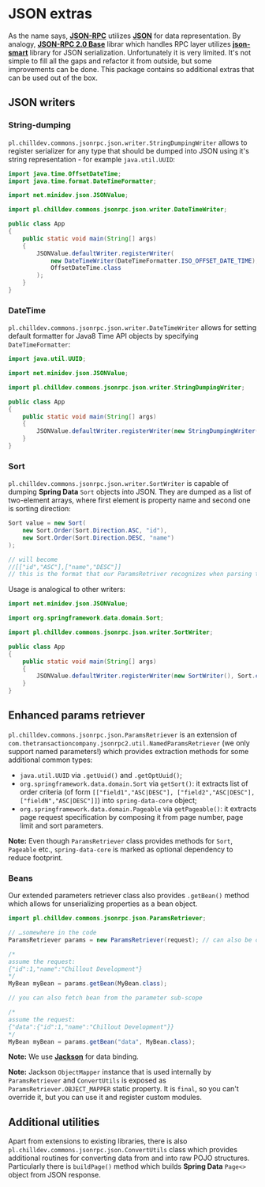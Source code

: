 <!---
# This file is part of the ChillDev-Commons.
#
# @license http://mit-license.org/ The MIT license
# @copyright 2015 © by Rafał Wrzeszcz - Wrzasq.pl.
-->

# JSON extras

As the name says, [**JSON-RPC**](http://www.jsonrpc.org/specification) utilizes [**JSON**](http://json.org/) for data representation. By analogy, [**JSON-RPC 2.0 Base**](http://software.dzhuvinov.com/json-rpc-2.0-base.html) librar which handles RPC layer utilizes [**json-smart**](https://github.com/netplex/json-smart-v2) library for JSON serialization. Unfortunately it is very limited. It's not simple to fill all the gaps and refactor it from outside, but some improvements can be done. This package contains so additional extras that can be used out of the box.

## JSON writers

### String-dumping

`pl.chilldev.commons.jsonrpc.json.writer.StringDumpingWriter` allows to register serializer for any type that should be dumped into JSON using it's string representation - for example `java.util.UUID`:

```java
import java.time.OffsetDateTime;
import java.time.format.DateTimeFormatter;

import net.minidev.json.JSONValue;

import pl.chilldev.commons.jsonrpc.json.writer.DateTimeWriter;

public class App
{
    public static void main(String[] args)
    {
        JSONValue.defaultWriter.registerWriter(
            new DateTimeWriter(DateTimeFormatter.ISO_OFFSET_DATE_TIME),
            OffsetDateTime.class
        );
    }
}
```

### DateTime

`pl.chilldev.commons.jsonrpc.json.writer.DateTimeWriter` allows for setting default formatter for Java8 Time API objects by specifying `DateTimeFormatter`:

```java
import java.util.UUID;

import net.minidev.json.JSONValue;

import pl.chilldev.commons.jsonrpc.json.writer.StringDumpingWriter;

public class App
{
    public static void main(String[] args)
    {
        JSONValue.defaultWriter.registerWriter(new StringDumpingWriter(), UUID.class);
    }
}
```

### Sort

`pl.chilldev.commons.jsonrpc.json.writer.SortWriter` is capable of dumping **Spring Data** `Sort` objects into JSON. They are dumped as a list of two-element arrays, where first element is property name and second one is sorting direction:

```java
Sort value = new Sort(
    new Sort.Order(Sort.Direction.ASC, "id"),
    new Sort.Order(Sort.Direction.DESC, "name")
);

// will become
//[["id","ASC"],["name","DESC"]]
// this is the format that our ParamsRetriver recognizes when parsing the params from JSON
```

Usage is analogical to other writers:

```java
import net.minidev.json.JSONValue;

import org.springframework.data.domain.Sort;

import pl.chilldev.commons.jsonrpc.json.writer.SortWriter;

public class App
{
    public static void main(String[] args)
    {
        JSONValue.defaultWriter.registerWriter(new SortWriter(), Sort.class);
    }
}
```

## Enhanced params retriever

`pl.chilldev.commons.jsonrpc.json.ParamsRetriever` is an extension of `com.thetransactioncompany.jsonrpc2.util.NamedParamsRetriever` (we only support named parameters!) which provides extraction methods for some additional common types:

-   `java.util.UUID` via `.getUuid()` and `.getOptUuid()`;
-   `org.springframework.data.domain.Sort` via `getSort()`: it extracts list of order criteria (of form `[["field1","ASC|DESC"], ["field2","ASC|DESC"], ["fieldN","ASC|DESC"]]`) into `spring-data-core` object;
-   `org.springframework.data.domain.Pageable` via `getPageable()`: it extracts page request specification by composing it from page number, page limit and sort parameters.

**Note:** Even though `ParamsRetriever` class provides methods for `Sort`, `Pageable` etc., `spring-data-core` is marked as optional dependency to reduce footprint.

### Beans

Our extended parameters retriever class also provides `.getBean()` method which allows for unserializing properties as a bean object.

```java
import pl.chilldev.commons.jsonrpc.json.ParamsRetriever;

// …somewhere in the code
ParamsRetriever params = new ParamsRetriever(request); // can also be constructed by passing a map directly

/*
assume the request:
{"id":1,"name":"Chillout Development"}
*/
MyBean myBean = params.getBean(MyBean.class);

// you can also fetch bean from the parameter sub-scope

/*
assume the request:
{"data":{"id":1,"name":"Chillout Development"}}
*/
MyBean myBean = params.getBean("data", MyBean.class);
```

**Note:** We use [**Jackson**](http://wiki.fasterxml.com/JacksonHome) for data binding.

**Note:** Jackson `ObjectMapper` instance that is used internally by `ParamsRetriever` and `ConvertUtils` is exposed as `ParamsRetriever.OBJECT_MAPPER` static property. It is `final`, so you can't override it, but you can use it and register custom modules.

## Additional utilities

Apart from extensions to existing libraries, there is also `pl.chilldev.commons.jsonrpc.json.ConvertUtils` class which provides additional routines for converting data from and into raw POJO structures. Particularly there is `buildPage()` method which builds **Spring Data** `Page<>` object from JSON response.
